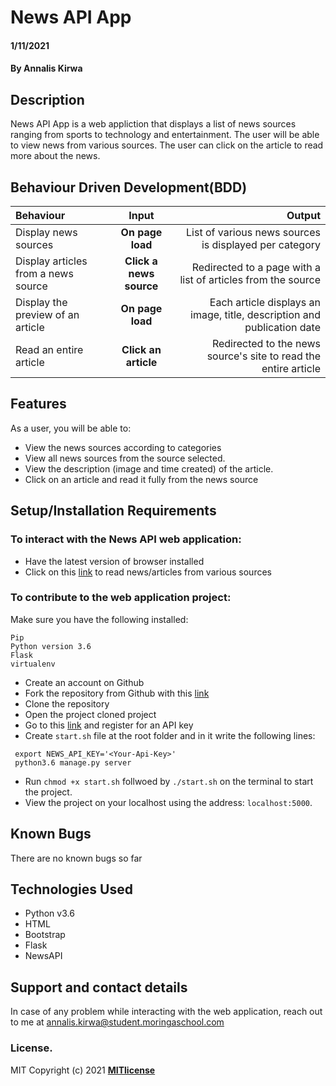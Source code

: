 # News API App
#### 1/11/2021
#### By **Annalis Kirwa**  
## Description

News API App is a web appliction that displays a list of news sources ranging from sports to technology and entertainment. 
The user will be able to view news from various sources.
The user can click on the article to read more about the news.  
## Behaviour Driven Development(BDD)  
| Behaviour | Input | Output |
| :---------------- | :---------------: | ------------------: |
| Display news sources | **On page load** | List of various news sources is displayed per category |
| Display articles from a news source | **Click a news source** | Redirected to a page with a list of articles from the source |
| Display the preview of an article | **On page load** | Each article displays an image, title, description and publication date |
| Read an entire article | **Click an article** | Redirected to the news source's site to read the entire article |
  
 ## Features  
 As a user, you will be able to:   
* View the news sources according to categories
* View all news sources from the source selected.
* View the description (image and time created) of the article.
* Click on an article and read it fully from the news source  
## Setup/Installation Requirements
### To interact with the News API web application:   
* Have the latest version of browser installed  
* Click on this <a href = "">link</a> to read news/articles from various sources  

### To contribute to the web application project:  
Make sure you have the following installed:  
```
Pip
Python version 3.6
Flask
virtualenv
```  
* Create an account on Github
* Fork the repository from Github with this <a href = "https://github.com/Annaliskirwa/_News_API.git" >link </a>
* Clone the repository
* Open the project cloned project  
* Go to this <a href = "https://newsapi.org/">link</a> and register for an API key  
* Create ```start.sh``` file at the root folder and in it write the following lines:
```
 export NEWS_API_KEY='<Your-Api-Key>'
 python3.6 manage.py server
```
* Run ```chmod +x start.sh``` follwoed by ``` ./start.sh ``` on the terminal to start the project.
* View the project on your localhost using the address: ``` localhost:5000 ```.  
## Known Bugs
There are no known bugs so far
## Technologies Used  
* Python v3.6  
* HTML
* Bootstrap
* Flask  
* NewsAPI  
## Support and contact details
In case of any problem while interacting with the web application, reach out to me at annalis.kirwa@student.moringaschool.com
### License.
MIT Copyright (c) 2021 **[MITlicense](LICENSE)**
